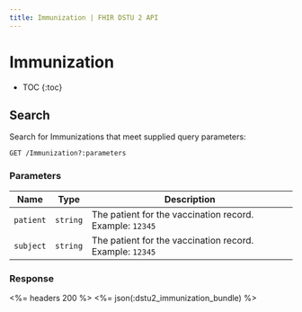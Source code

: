 ```yaml
---
title: Immunization | FHIR DSTU 2 API
---
```


# Immunization

* TOC
{:toc}

## Search

Search for Immunizations that meet supplied query parameters:

    GET /Immunization?:parameters

### Parameters

Name | Type | Description
-----|------|--------------
`patient`|`string`| The patient for the vaccination record. Example: `12345`
`subject`|`string`| The patient for the vaccination record. Example: `12345`

### Response

<%= headers 200 %>
<%= json(:dstu2_immunization_bundle) %>